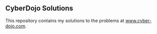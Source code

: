 CyberDojo Solutions
-----------

This repository contains my solutions to the problems at www.cyber-dojo.com.

